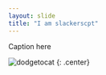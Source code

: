 ```yaml
---
layout: slide
title: "I am slackerscpt"
---
```


Caption here

![dodgetocat](https://octodex.github.com/images/dodgetocat_v2.png)
{: .center}
